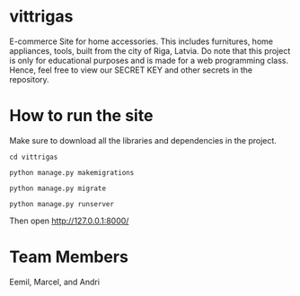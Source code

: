 # vittrigas
E-commerce Site for home accessories. This includes furnitures, home appliances, tools, built from the city of Riga, Latvia. Do note that this project is only for educational purposes and is made for a web programming class. Hence, feel free to view our SECRET KEY and other secrets in the repository.

# How to run the site

Make sure to download all the libraries and dependencies in the project.

`cd vittrigas`

`python manage.py makemigrations`

`python manage.py migrate`

`python manage.py runserver`

Then open http://127.0.0.1:8000/

# Team Members
Eemil, Marcel, and Andri